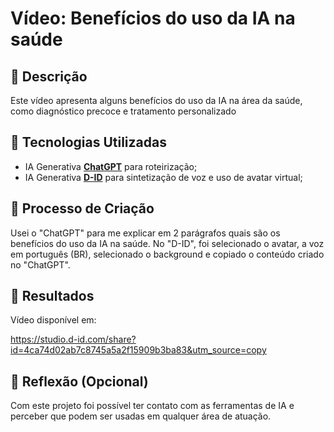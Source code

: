 # Vídeo: Benefícios do uso da IA na saúde

## 📒 Descrição
Este vídeo apresenta alguns benefícios do uso da IA na área da saúde, como diagnóstico precoce e tratamento personalizado

## 🤖 Tecnologias Utilizadas
- IA Generativa **[ChatGPT](https://chat.openai.com)** para roteirização;
- IA Generativa **[D-ID](https://www.d-id.com)** para sintetização de voz e uso de avatar virtual;

## 🧐 Processo de Criação
Usei o "ChatGPT" para me explicar em 2 parágrafos quais são os benefícios do uso da IA na saúde.
No "D-ID", foi selecionado o avatar, a voz em português (BR), selecionado o background e copiado o conteúdo criado no "ChatGPT".

## 🚀 Resultados
Vídeo disponível em:

https://studio.d-id.com/share?id=4ca74d02ab7c8745a5a2f15909b3ba83&utm_source=copy

## 💭 Reflexão (Opcional)
Com este projeto foi possível ter contato com as ferramentas de IA e perceber que podem ser usadas em qualquer área de atuação.
